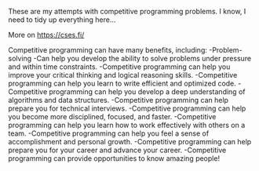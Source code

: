 These are my attempts with competitive programming problems.
I know, I need to tidy up everything here...

More on https://cses.fi/

Competitive programming can have many benefits, including:
-Problem-solving
-Can help you develop the ability to solve problems under pressure and within time constraints.
-Competitive programming can help you improve your critical thinking and logical reasoning skills.
-Competitive programming can help you learn to write efficient and optimized code.
-Competitive programming can help you develop a deep understanding of algorithms and data structures.
-Competitive programming can help prepare you for technical interviews.
-Competitive programming can help you become more disciplined, focused, and faster.
-Competitive programming can help you learn how to work effectively with others on a team.
-Competitive programming can help you feel a sense of accomplishment and personal growth.
-Competitive programming can help prepare you for your career and advance your career.
-Competitive programming can provide opportunities to know amazing people!
